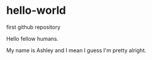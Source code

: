 # hello-world
first github repository

Hello fellow humans.

My name is Ashley and I mean I guess I'm pretty alright.
